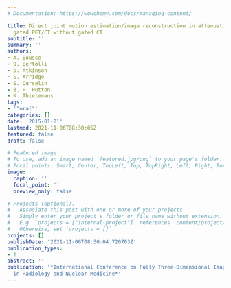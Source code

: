 ```yaml
---
# Documentation: https://wowchemy.com/docs/managing-content/

title: Direct joint motion estimation/image reconstruction in attenuation-corrected
  gated PET/CT without gated CT
subtitle: ''
summary: ''
authors:
- A. Bousse
- O. Bertolli
- D. Atkinson
- S. Arridge
- S. Ourselin
- B. H. Hutton
- K. Thielemans
tags:
- '"oral"'
categories: []
date: '2015-01-01'
lastmod: 2021-11-06T08:30:05Z
featured: false
draft: false

# Featured image
# To use, add an image named `featured.jpg/png` to your page's folder.
# Focal points: Smart, Center, TopLeft, Top, TopRight, Left, Right, BottomLeft, Bottom, BottomRight.
image:
  caption: ''
  focal_point: ''
  preview_only: false

# Projects (optional).
#   Associate this post with one or more of your projects.
#   Simply enter your project's folder or file name without extension.
#   E.g. `projects = ["internal-project"]` references `content/project/deep-learning/index.md`.
#   Otherwise, set `projects = []`.
projects: []
publishDate: '2021-11-06T08:30:04.720703Z'
publication_types:
- 1
abstract: ''
publication: '*International Conference on Fully Three-Dimensional Image Reconstruction
  in Radiology and Nuclear Medicine*'
---
```

